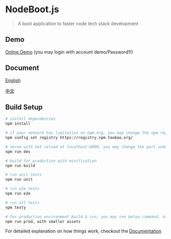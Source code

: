 # NodeBoot.js

> A boot application to faster node tech stack development

## Demo
[Online Demo](http://notech.leezai.com/) (you may login with account demo/Password1!)

## Document
[English](https://notechsolution.github.io/)

[中文](http://www.jianshu.com/notebooks/8586552/latest)

## Build Setup

``` bash
# install dependencies
npm install

# if your network has limitation on npm.org, you may change the npm registry to your nearby vendor. e.g.
npm config set registry https://registry.npm.taobao.org/

# serve with hot reload at localhost:8080, you may change the port under config/env/default.js
npm run dev

# build for production with minification
npm run build

# run unit tests
npm run unit

# run e2e tests
npm run e2e

# run all tests
npm testy

# for production environment build & run, you may run below command, not hot-reload, start at localhost:8443
npm run prod, with smaller assets

```

For detailed explanation on how things work, checkout the [Documentation](https://notechsolution.github.io/ "Documentation")
